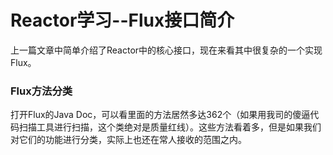 # Reactor学习--Flux接口简介

上一篇文章中简单介绍了Reactor中的核心接口，现在来看其中很复杂的一个实现Flux。

### Flux方法分类

打开Flux的Java Doc，可以看里面的方法居然多达362个（如果用我司的傻逼代码扫描工具进行扫描，这个类绝对是质量红线）。这些方法看着多，但是如果我们对它们的功能进行分类，实际上也还在常人接收的范围之内。

